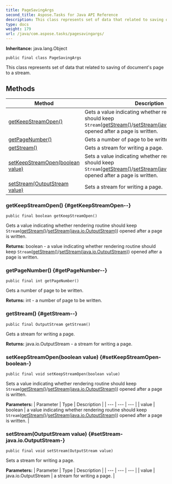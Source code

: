 ```yaml
---
title: PageSavingArgs
second_title: Aspose.Tasks for Java API Reference
description: This class represents set of data that related to saving of documents page to a stream.
type: docs
weight: 179
url: /java/com.aspose.tasks/pagesavingargs/
---
```


**Inheritance:**
java.lang.Object
```
public final class PageSavingArgs
```

This class represents set of data that related to saving of document's page to a stream.
## Methods

| Method | Description |
| --- | --- |
| [getKeepStreamOpen()](#getKeepStreamOpen--) | Gets a value indicating whether rendering routine should keep `Stream`([getStream()](../../com.aspose.tasks/pagesavingargs\#getStream--)/[setStream(java.io.OutputStream)](../../com.aspose.tasks/pagesavingargs\#setStream-java.io.OutputStream-)) opened after a page is written. |
| [getPageNumber()](#getPageNumber--) | Gets a number of page to be written. |
| [getStream()](#getStream--) | Gets a stream for writing a page. |
| [setKeepStreamOpen(boolean value)](#setKeepStreamOpen-boolean-) | Sets a value indicating whether rendering routine should keep `Stream`([getStream()](../../com.aspose.tasks/pagesavingargs\#getStream--)/[setStream(java.io.OutputStream)](../../com.aspose.tasks/pagesavingargs\#setStream-java.io.OutputStream-)) opened after a page is written. |
| [setStream(OutputStream value)](#setStream-java.io.OutputStream-) | Sets a stream for writing a page. |
### getKeepStreamOpen() {#getKeepStreamOpen--}
```
public final boolean getKeepStreamOpen()
```


Gets a value indicating whether rendering routine should keep `Stream`([getStream()](../../com.aspose.tasks/pagesavingargs\#getStream--)/[setStream(java.io.OutputStream)](../../com.aspose.tasks/pagesavingargs\#setStream-java.io.OutputStream-)) opened after a page is written.

**Returns:**
boolean - a value indicating whether rendering routine should keep `Stream`([getStream()](../../com.aspose.tasks/pagesavingargs\#getStream--)/[setStream(java.io.OutputStream)](../../com.aspose.tasks/pagesavingargs\#setStream-java.io.OutputStream-)) opened after a page is written.
### getPageNumber() {#getPageNumber--}
```
public final int getPageNumber()
```


Gets a number of page to be written.

**Returns:**
int - a number of page to be written.
### getStream() {#getStream--}
```
public final OutputStream getStream()
```


Gets a stream for writing a page.

**Returns:**
java.io.OutputStream - a stream for writing a page.
### setKeepStreamOpen(boolean value) {#setKeepStreamOpen-boolean-}
```
public final void setKeepStreamOpen(boolean value)
```


Sets a value indicating whether rendering routine should keep `Stream`([getStream()](../../com.aspose.tasks/pagesavingargs\#getStream--)/[setStream(java.io.OutputStream)](../../com.aspose.tasks/pagesavingargs\#setStream-java.io.OutputStream-)) opened after a page is written.

**Parameters:**
| Parameter | Type | Description |
| --- | --- | --- |
| value | boolean | a value indicating whether rendering routine should keep `Stream`([getStream()](../../com.aspose.tasks/pagesavingargs\#getStream--)/[setStream(java.io.OutputStream)](../../com.aspose.tasks/pagesavingargs\#setStream-java.io.OutputStream-)) opened after a page is written. |

### setStream(OutputStream value) {#setStream-java.io.OutputStream-}
```
public final void setStream(OutputStream value)
```


Sets a stream for writing a page.

**Parameters:**
| Parameter | Type | Description |
| --- | --- | --- |
| value | java.io.OutputStream | a stream for writing a page. |

